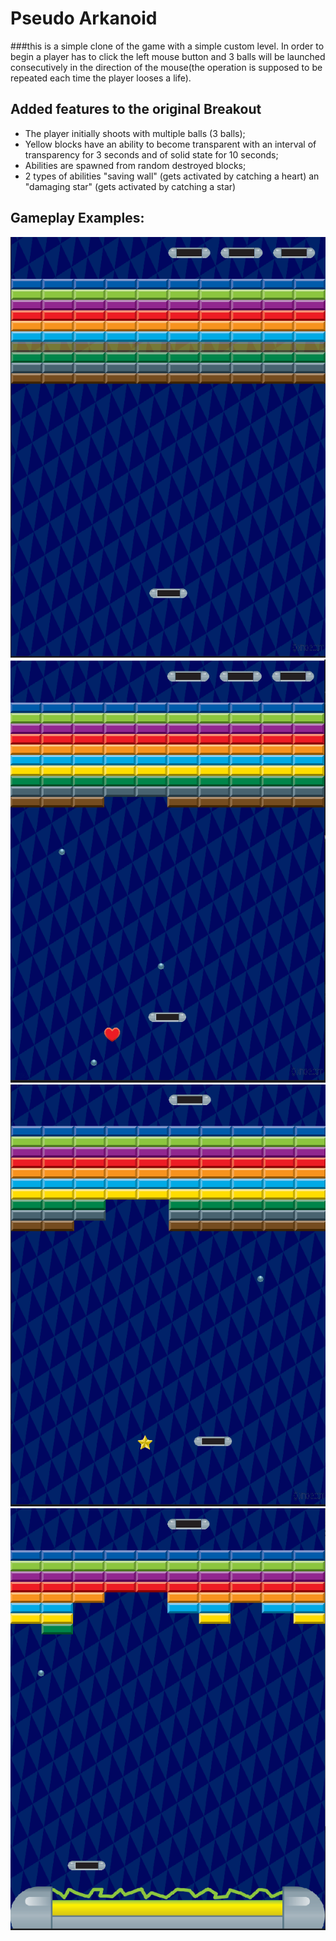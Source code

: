 # Pseudo Arkanoid
###this is a simple clone of the game with a simple custom level.  In order to begin a player has to click the left mouse button and 3 balls will be launched consecutively  in the direction of the mouse(the operation is supposed to be repeated each time the player looses a life). 
## Added features to the original Breakout
* The player initially shoots with multiple balls (3 balls);
* Yellow blocks have an ability to become transparent with an interval of transparency for 3 seconds and of solid state for 10 seconds;
* Abilities are spawned from random  destroyed blocks;
* 2 types of abilities "saving wall" (gets activated by catching a heart) an "damaging star"
(gets activated by catching a star)
## Gameplay Examples:
![This is a alt text.](instances/inst0.png "This is a sample image.")
![This is a alt text.](instances/inst1.png "This is a sample image.")
![This is a alt text.](instances/inst2.png "This is a sample image.")
![This is a alt text.](instances/inst3.png "This is a sample image.")
